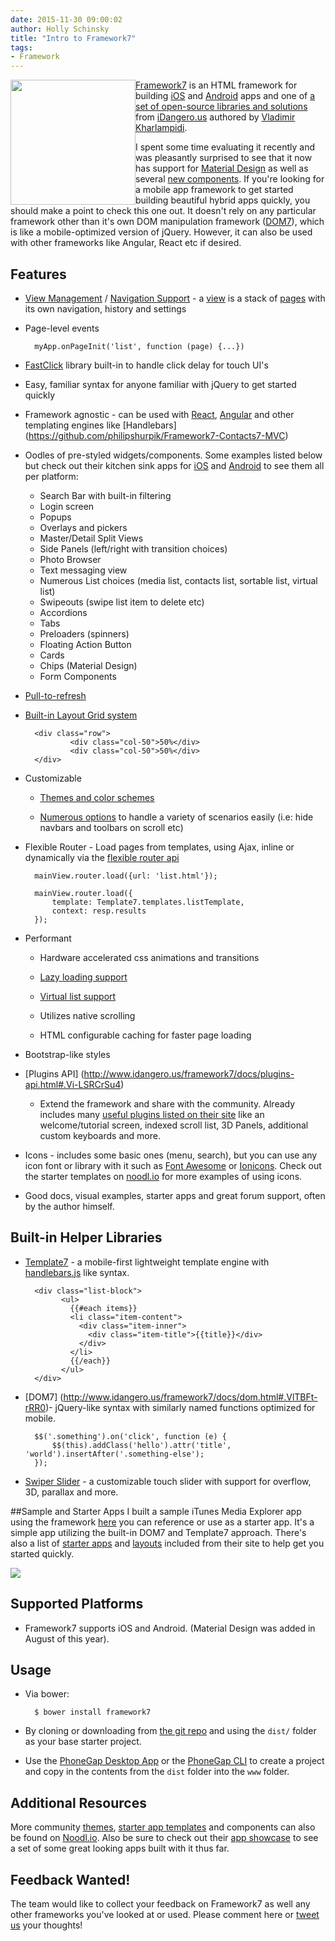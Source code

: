```yaml
---
date: 2015-11-30 09:00:02
author: Holly Schinsky
title: "Intro to Framework7"
tags:
- Framework
---
```


<img src="/blog/uploads/2015-11/f7logo.png" style="float:left; width:200px; height:200px;">

[Framework7](http://www.idangero.us/framework7) is an HTML framework for building [iOS](http://www.idangero.us/framework7/kitchen-sink-ios/) and [Android](http://www.idangero.us/framework7/kitchen-sink-material/) apps and one of [a set of open-source libraries and solutions](http://www.idangero.us/) from [iDangero.us](https://twitter.com/idangerous) authored by
[Vladimir Kharlampidi](https://twitter.com/nolimits4web).

I spent some time evaluating it recently and was pleasantly surprised to see that it now has support for [Material Design](www.idangero.us/framework7/kitchen-sink-material/ ) as well as several [new components](www.idangero.us/framework7/kitchen-sink-ios/). If you're looking for a mobile app framework to get started building beautiful hybrid apps quickly, you should make a point to check this one out. It doesn't rely on any particular framework other than it's own DOM manipulation framework ([DOM7](http://www.idangero.us/framework7/docs/dom.html#.VlTBFt-rRR0)), which is like a mobile-optimized version of jQuery. However, it can also be used with other frameworks like Angular, React etc if desired.

## Features
- [View Management](http://www.idangero.us/framework7/docs/views.html#.VlXdxt-rRR0) / [Navigation Support](http://www.idangero.us/framework7/docs/router-api.html#.VlXd5d-rRR0) - a [view](http://www.idangero.us/framework7/docs/views.html#.Vlx57d-rRR0) is a stack of [pages](http://www.idangero.us/framework7/docs/pages.html#.Vlx5zd-rRR0) with its own navigation, history and settings
- Page-level events

		myApp.onPageInit('list', function (page) {...})

- [FastClick](https://ftlabs.github.io/fastclick/) library built-in to handle click delay for touch UI's
- Easy, familiar syntax for anyone familiar with jQuery to get started quickly
- Framework agnostic - can be used with [React](https://github.com/philipshurpik/framework7-react-base), [Angular](https://github.com/valnub/Framework7-Pure-Angular-Template) and other templating engines like [Handlebars] (https://github.com/philipshurpik/Framework7-Contacts7-MVC)
- Oodles of pre-styled widgets/components. Some examples listed below but check out their kitchen sink apps for [iOS](http://www.idangero.us/framework7/kitchen-sink-ios/) and [Android](http://www.idangero.us/framework7/kitchen-sink-material/) to see them all per platform:
	- Search Bar with built-in filtering
	- Login screen
	- Popups
	- Overlays and pickers
	- Master/Detail Split Views     	
	- Side Panels (left/right with transition choices)
	- Photo Browser
	- Text messaging view
	- Numerous List choices (media list, contacts list, sortable list, virtual list)
	- Swipeouts (swipe list item to delete etc)
	- Accordions
	- Tabs
	- Preloaders (spinners)	 
	- Floating Action Button
	- Cards
	- Chips (Material Design)
	- Form Components
- [Pull-to-refresh](http://www.idangero.us/framework7/docs/pull-to-refresh.html#.Vlx6oN-rRR0)
- [Built-in Layout Grid system](http://www.idangero.us/framework7/docs/grid.html#.Vlx3mt-rRR0)

    	<div class="row">
            	<div class="col-50">50%</div>
            	<div class="col-50">50%</div>
        </div>    

 - Customizable
	- [Themes and color schemes](http://www.idangero.us/framework7/docs/color-themes.html#.VlXbF9-rRR0)

	- [Numerous options](http://www.idangero.us/framework7/docs/init-app.html#.Vi9_mhCrSu4) to handle a variety of scenarios easily (i.e: hide navbars and toolbars on scroll etc)
- Flexible Router - Load pages from templates, using Ajax, inline or dynamically via the [flexible router api](http://www.idangero.us/framework7/docs/router-api.html#.Vlx04d-rRR0)

		mainView.router.load({url: 'list.html'});

		mainView.router.load({
			template: Template7.templates.listTemplate,
			context: resp.results
		});



- Performant
	- Hardware accelerated css animations and transitions
	- [Lazy loading support](http://www.idangero.us/framework7/docs/lazy-load.html#.VlXbut-rRR0)		

    	<div data-background="path/to/image.jpg" class="lazy">

	- [Virtual list support](http://www.idangero.us/framework7/docs/virtual-list.html#.VlXc19-rRR0)
	- Utilizes native scrolling
	- HTML configurable caching for faster page loading
- Bootstrap-like styles
- [Plugins API] (http://www.idangero.us/framework7/docs/plugins-api.html#.Vi-LSRCrSu4)
	- Extend the framework and share with the community. Already includes many [useful plugins listed on their site](http://www.idangero.us/framework7/plugins/#.VlUFc9-rRR0) like an welcome/tutorial screen,  indexed scroll list, 3D Panels, additional custom keyboards and more.
- Icons - includes some basic ones (menu, search), but you can use any icon font or library with it such as [Font Awesome](https://fortawesome.github.io/Font-Awesome/) or [Ionicons](http://ionicons.com). Check out the starter templates on [noodl.io](https://www.noodl.io/market/category/framework7/) for more examples of using icons.
- Good docs, visual examples, starter apps and great forum support, often by the author himself.

## Built-in Helper Libraries
- [Template7](http://www.idangero.us/template7/#.Vi-JRRCrSu4) - a mobile-first lightweight template engine with [handlebars.js](http://handlebarsjs.com/) like syntax.

		<div class="list-block">
			  <ul>
				{{#each items}}
				<li class="item-content">
				  <div class="item-inner">
					<div class="item-title">{{title}}</div>
				  </div>
				</li>
				{{/each}}
			  </ul>
		</div>

- [DOM7] (http://www.idangero.us/framework7/docs/dom.html#.VlTBFt-rRR0)- jQuery-like syntax with similarly named functions optimized for mobile.

		$$('.something').on('click', function (e) {
			$$(this).addClass('hello').attr('title', 'world').insertAfter('.something-else');
		});


- [Swiper Slider](http://www.idangero.us/framework7/docs/swiper.html#.Vi-0AhCrSu4) - a customizable touch slider with support for overflow, 3D, parallax and more.

##Sample and Starter Apps
I built a sample iTunes Media Explorer app using the framework [here](https://github.com/hollyschinsky/MediaExplorerFramework7) you can reference or use as a starter app. It's a simple app utilizing the built-in DOM7 and Template7 approach.  There's also a list of [starter apps](http://www.idangero.us/framework7/apps/#.VlTGVN-rRR0) and [layouts](http://www.idangero.us/framework7/examples/#.VlTGh9-rRR0) included from their site to help get you started quickly.

![](/blog/uploads/2015-11/app-screens2.png)

## Supported Platforms
- Framework7 supports iOS and Android. (Material Design was added in August of this year).

## Usage
- Via bower:

		$ bower install framework7

- By cloning or downloading from [the git repo](https://github.com/nolimits4web/framework7/) and using the `dist/` folder as your base starter project.
- Use the [PhoneGap Desktop App](https://github.com/phonegap/phonegap-app-desktop) or the [PhoneGap CLI](https://github.com/phonegap/phonegap-cli) to create a project and copy in the contents from the `dist` folder into the `www` folder.

## Additional Resources
More community [themes](https://www.noodl.io/market/category/framework7/theme#page-top), [starter app templates](https://www.noodl.io/market/category/framework7/template#page-top]) and components can also be found on [Noodl.io](https://www.noodl.io/market/category/framework7). Also be sure to check out their [app showcase](http://www.idangero.us/framework7/showcase/#.VlURUN-rRR0) to see a set of some great looking apps built with it thus far.

## Feedback Wanted!
The team would like to collect your feedback on Framework7 as well any other frameworks you've looked at or used. Please comment here or [tweet us](http://twitter.com/@phonegap) your thoughts!
